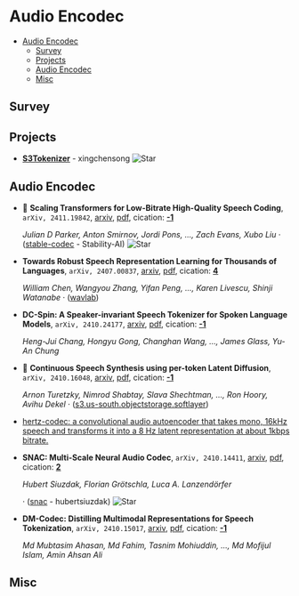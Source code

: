 # Audio Encodec

- [Audio Encodec](#audio-encodec) 
  - [Survey](#survey)
  - [Projects](#projects)
  - [Audio Encodec](#audio-encodec-1)
  - [Misc](#misc)


## Survey


## Projects

- [**S3Tokenizer**](https://github.com/xingchensong/S3Tokenizer) - xingchensong ![Star](https://img.shields.io/github/stars/xingchensong/S3Tokenizer.svg?style=social&label=Star) 

## Audio Encodec

- 🌟 **Scaling Transformers for Low-Bitrate High-Quality Speech Coding**, `arXiv, 2411.19842`, [arxiv](http://arxiv.org/abs/2411.19842v1), [pdf](http://arxiv.org/pdf/2411.19842v1.pdf), cication: [**-1**](None) 

	 *Julian D Parker, Anton Smirnov, Jordi Pons, ..., Zach Evans, Xubo Liu* · ([stable-codec](https://github.com/Stability-AI/stable-codec) - Stability-AI) ![Star](https://img.shields.io/github/stars/Stability-AI/stable-codec.svg?style=social&label=Star)
- **Towards Robust Speech Representation Learning for Thousands of Languages**, `arXiv, 2407.00837`, [arxiv](http://arxiv.org/abs/2407.00837v2), [pdf](http://arxiv.org/pdf/2407.00837v2.pdf), cication: [**4**](https://scholar.google.com/scholar?cites=2625648481222182406&as_sdt=2005&sciodt=0,5&hl=en&oe=ASCII) 

	 *William Chen, Wangyou Zhang, Yifan Peng, ..., Karen Livescu, Shinji Watanabe* · ([wavlab](https://www.wavlab.org/activities/2024/xeus/))
- **DC-Spin: A Speaker-invariant Speech Tokenizer for Spoken Language Models**, `arXiv, 2410.24177`, [arxiv](http://arxiv.org/abs/2410.24177v1), [pdf](http://arxiv.org/pdf/2410.24177v1.pdf), cication: [**-1**](None) 

	 *Heng-Jui Chang, Hongyu Gong, Changhan Wang, ..., James Glass, Yu-An Chung*
- 🌟 **Continuous Speech Synthesis using per-token Latent Diffusion**, `arXiv, 2410.16048`, [arxiv](http://arxiv.org/abs/2410.16048v1), [pdf](http://arxiv.org/pdf/2410.16048v1.pdf), cication: [**-1**](None) 

	 *Arnon Turetzky, Nimrod Shabtay, Slava Shechtman, ..., Ron Hoory, Avihu Dekel* · ([s3.us-south.objectstorage.softlayer](https://s3.us-south.objectstorage.softlayer.net/zk-wav-data/Webpages/PerTokenLatentDiffusion/index.html))
- [hertz-codec: a convolutional audio autoencoder that takes mono, 16kHz speech and transforms it into a 8 Hz latent representation at about 1kbps bitrate.](https://si.inc/hertz-dev/) 
- **SNAC: Multi-Scale Neural Audio Codec**, `arXiv, 2410.14411`, [arxiv](http://arxiv.org/abs/2410.14411v1), [pdf](http://arxiv.org/pdf/2410.14411v1.pdf), cication: [**2**](https://scholar.google.com/scholar?cites=2595205872365589930&as_sdt=2005&sciodt=0,5&hl=en&oe=ASCII) 

	 *Hubert Siuzdak, Florian Grötschla, Luca A. Lanzendörfer*

	 · ([snac](https://github.com/hubertsiuzdak/snac) - hubertsiuzdak) ![Star](https://img.shields.io/github/stars/hubertsiuzdak/snac.svg?style=social&label=Star)
- **DM-Codec: Distilling Multimodal Representations for Speech Tokenization**, `arXiv, 2410.15017`, [arxiv](http://arxiv.org/abs/2410.15017v1), [pdf](http://arxiv.org/pdf/2410.15017v1.pdf), cication: [**-1**](None) 

	 *Md Mubtasim Ahasan, Md Fahim, Tasnim Mohiuddin, ..., Md Mofijul Islam, Amin Ahsan Ali*

## Misc